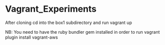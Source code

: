 # Vagrant_Experiments

After cloning cd into the box1 subdirectory and run vagrant up

NB: You need to have the ruby bundler gem installed in order to run vagrant plugin install vagrant-aws
